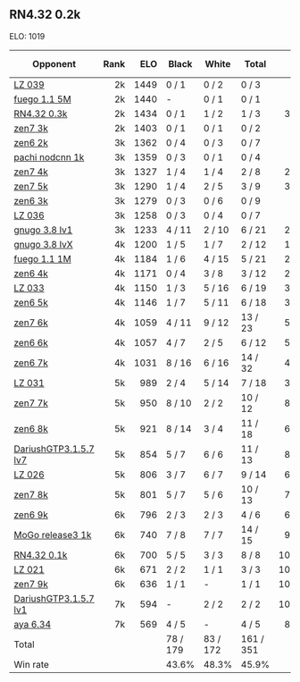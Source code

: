 ## RN4.32 0.2k ##

ELO: 1019

Opponent | Rank | ELO | Black | White | Total | Win rate
---------|-----:|----:|-------|-------|-------|-------:
[LZ 039](LZ%20039.md) | 2k | 1449 | 0 / 1 | 0 / 2 | 0 / 3 | 0.0%
[fuego 1.1 5M](fuego%201.1%205M.md) | 2k | 1440 | - | 0 / 1 | 0 / 1 | 0.0%
[RN4.32 0.3k](RN4.32%200.3k.md) | 2k | 1434 | 0 / 1 | 1 / 2 | 1 / 3 | 33.3%
[zen7 3k](zen7%203k.md) | 2k | 1403 | 0 / 1 | 0 / 1 | 0 / 2 | 0.0%
[zen6 2k](zen6%202k.md) | 3k | 1362 | 0 / 4 | 0 / 3 | 0 / 7 | 0.0%
[pachi nodcnn 1k](pachi%20nodcnn%201k.md) | 3k | 1359 | 0 / 3 | 0 / 1 | 0 / 4 | 0.0%
[zen7 4k](zen7%204k.md) | 3k | 1327 | 1 / 4 | 1 / 4 | 2 / 8 | 25.0%
[zen7 5k](zen7%205k.md) | 3k | 1290 | 1 / 4 | 2 / 5 | 3 / 9 | 33.3%
[zen6 3k](zen6%203k.md) | 3k | 1279 | 0 / 3 | 0 / 6 | 0 / 9 | 0.0%
[LZ 036](LZ%20036.md) | 3k | 1258 | 0 / 3 | 0 / 4 | 0 / 7 | 0.0%
[gnugo 3.8 lv1](gnugo%203.8%20lv1.md) | 3k | 1233 | 4 / 11 | 2 / 10 | 6 / 21 | 28.6%
[gnugo 3.8 lvX](gnugo%203.8%20lvX.md) | 4k | 1200 | 1 / 5 | 1 / 7 | 2 / 12 | 16.7%
[fuego 1.1 1M](fuego%201.1%201M.md) | 4k | 1184 | 1 / 6 | 4 / 15 | 5 / 21 | 23.8%
[zen6 4k](zen6%204k.md) | 4k | 1171 | 0 / 4 | 3 / 8 | 3 / 12 | 25.0%
[LZ 033](LZ%20033.md) | 4k | 1150 | 1 / 3 | 5 / 16 | 6 / 19 | 31.6%
[zen6 5k](zen6%205k.md) | 4k | 1146 | 1 / 7 | 5 / 11 | 6 / 18 | 33.3%
[zen7 6k](zen7%206k.md) | 4k | 1059 | 4 / 11 | 9 / 12 | 13 / 23 | 56.5%
[zen6 6k](zen6%206k.md) | 4k | 1057 | 4 / 7 | 2 / 5 | 6 / 12 | 50.0%
[zen6 7k](zen6%207k.md) | 4k | 1031 | 8 / 16 | 6 / 16 | 14 / 32 | 43.8%
[LZ 031](LZ%20031.md) | 5k | 989 | 2 / 4 | 5 / 14 | 7 / 18 | 38.9%
[zen7 7k](zen7%207k.md) | 5k | 950 | 8 / 10 | 2 / 2 | 10 / 12 | 83.3%
[zen6 8k](zen6%208k.md) | 5k | 921 | 8 / 14 | 3 / 4 | 11 / 18 | 61.1%
[DariushGTP3.1.5.7 lv7](DariushGTP3.1.5.7%20lv7.md) | 5k | 854 | 5 / 7 | 6 / 6 | 11 / 13 | 84.6%
[LZ 026](LZ%20026.md) | 5k | 806 | 3 / 7 | 6 / 7 | 9 / 14 | 64.3%
[zen7 8k](zen7%208k.md) | 5k | 801 | 5 / 7 | 5 / 6 | 10 / 13 | 76.9%
[zen6 9k](zen6%209k.md) | 6k | 796 | 2 / 3 | 2 / 3 | 4 / 6 | 66.7%
[MoGo release3 1k](MoGo%20release3%201k.md) | 6k | 740 | 7 / 8 | 7 / 7 | 14 / 15 | 93.3%
[RN4.32 0.1k](RN4.32%200.1k.md) | 6k | 700 | 5 / 5 | 3 / 3 | 8 / 8 | 100.0%
[LZ 021](LZ%20021.md) | 6k | 671 | 2 / 2 | 1 / 1 | 3 / 3 | 100.0%
[zen7 9k](zen7%209k.md) | 6k | 636 | 1 / 1 | - | 1 / 1 | 100.0%
[DariushGTP3.1.5.7 lv1](DariushGTP3.1.5.7%20lv1.md) | 7k | 594 | - | 2 / 2 | 2 / 2 | 100.0%
[aya 6.34](aya%206.34.md) | 7k | 569 | 4 / 5 | - | 4 / 5 | 80.0%
Total | | | 78 / 179 | 83 / 172 | 161 / 351 | 
Win rate| | | 43.6% | 48.3% | 45.9% | 
